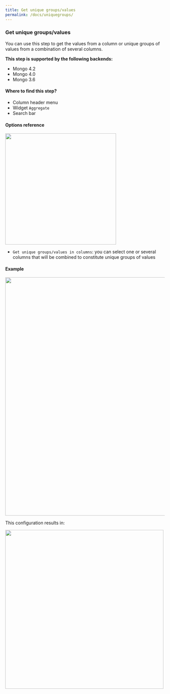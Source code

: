```yaml
---
title: Get unique groups/values
permalink: /docs/uniquegroups/
---
```


### Get unique groups/values

You can use this step to get the values from a column or unique groups of values
from a combination of several columns.

**This step is supported by the following backends:**

- Mongo 4.2
- Mongo 4.0
- Mongo 3.6

#### Where to find this step?

- Column header menu
- Widget `Aggregate`
- Search bar

#### Options reference

<img src="../../img/docs/user-interface/uniquegroups_step_form.jpg" width="350" />

- `Get unique groups/values in columns`: you can select one or several columns
  that will be combined to constitute unique groups of values

#### Example

<img src="../../img/docs/user-interface/uniquegroups_example_conf.jpg" width="750" />

This configuration results in:

<img src="../../img/docs/user-interface/uniquegroups_example_result.jpg" width="500" />
